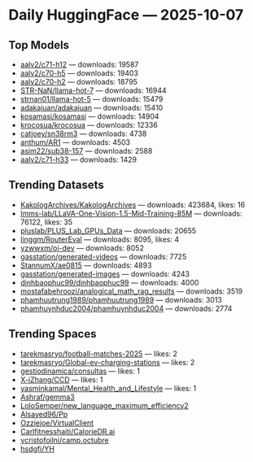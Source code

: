 # Daily HuggingFace — 2025-10-07


## Top Models
- [aalv2/c71-h12](https://huggingface.co/aalv2/c71-h12) — downloads: 19587
- [aalv2/c70-h5](https://huggingface.co/aalv2/c70-h5) — downloads: 19403
- [aalv2/c70-h2](https://huggingface.co/aalv2/c70-h2) — downloads: 18795
- [STR-NaN/llama-hot-7](https://huggingface.co/STR-NaN/llama-hot-7) — downloads: 16944
- [strnan01/llama-hot-5](https://huggingface.co/strnan01/llama-hot-5) — downloads: 15479
- [adakajuan/adakajuan](https://huggingface.co/adakajuan/adakajuan) — downloads: 15410
- [kosamasi/kosamasi](https://huggingface.co/kosamasi/kosamasi) — downloads: 14904
- [krocosua/krocosua](https://huggingface.co/krocosua/krocosua) — downloads: 12336
- [catjoey/sn38rm3](https://huggingface.co/catjoey/sn38rm3) — downloads: 4738
- [anthum/AR1](https://huggingface.co/anthum/AR1) — downloads: 4503
- [asim22/sub38-157](https://huggingface.co/asim22/sub38-157) — downloads: 2588
- [aalv2/c71-h33](https://huggingface.co/aalv2/c71-h33) — downloads: 1429



## Trending Datasets
- [KakologArchives/KakologArchives](https://huggingface.co/KakologArchives/KakologArchives) — downloads: 423684, likes: 16
- [lmms-lab/LLaVA-One-Vision-1.5-Mid-Training-85M](https://huggingface.co/lmms-lab/LLaVA-One-Vision-1.5-Mid-Training-85M) — downloads: 76122, likes: 35
- [pluslab/PLUS_Lab_GPUs_Data](https://huggingface.co/pluslab/PLUS_Lab_GPUs_Data) — downloads: 20655
- [linggm/RouterEval](https://huggingface.co/linggm/RouterEval) — downloads: 8095, likes: 4
- [yzwwxm/oi-dev](https://huggingface.co/yzwwxm/oi-dev) — downloads: 8052
- [gasstation/generated-videos](https://huggingface.co/gasstation/generated-videos) — downloads: 7725
- [StannumX/ae0815](https://huggingface.co/StannumX/ae0815) — downloads: 4893
- [gasstation/generated-images](https://huggingface.co/gasstation/generated-images) — downloads: 4243
- [dinhbaophuc99/dinhbaophuc99](https://huggingface.co/dinhbaophuc99/dinhbaophuc99) — downloads: 4000
- [mostafabehroozi/analogical_math_rag_results](https://huggingface.co/mostafabehroozi/analogical_math_rag_results) — downloads: 3519
- [phamhuutrung1989/phamhuutrung1989](https://huggingface.co/phamhuutrung1989/phamhuutrung1989) — downloads: 3013
- [phamhuynhduc2004/phamhuynhduc2004](https://huggingface.co/phamhuynhduc2004/phamhuynhduc2004) — downloads: 2774



## Trending Spaces
- [tarekmasryo/football-matches-2025](https://huggingface.co/tarekmasryo/football-matches-2025) — likes: 2
- [tarekmasryo/Global-ev-charging-stations](https://huggingface.co/tarekmasryo/Global-ev-charging-stations) — likes: 2
- [gestiodinamica/consultas](https://huggingface.co/gestiodinamica/consultas) — likes: 1
- [X-iZhang/CCD](https://huggingface.co/X-iZhang/CCD) — likes: 1
- [yasminkamal/Mental_Health_and_Lifestyle](https://huggingface.co/yasminkamal/Mental_Health_and_Lifestyle) — likes: 1
- [Ashraf/gemma3](https://huggingface.co/Ashraf/gemma3)
- [LoloSemper/new_language_maximum_efficiency2](https://huggingface.co/LoloSemper/new_language_maximum_efficiency2)
- [Alsayed96/Pp](https://huggingface.co/Alsayed96/Pp)
- [Ozziejoe/VirtualClient](https://huggingface.co/Ozziejoe/VirtualClient)
- [Carlfitnesshaiti/CalorieDR.ai](https://huggingface.co/Carlfitnesshaiti/CalorieDR.ai)
- [vcristofoilni/camp.octubre](https://huggingface.co/vcristofoilni/camp.octubre)
- [hsdgfi/YH](https://huggingface.co/hsdgfi/YH)
